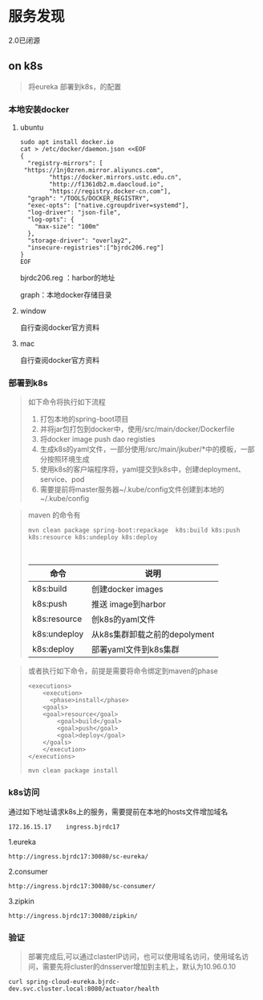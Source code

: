 服务发现
=====
2.0已闭源

## on k8s

> 将eureka 部署到k8s，的配置

### 本地安装docker

1. ubuntu

   ```
   sudo apt install docker.io
   cat > /etc/docker/daemon.json <<EOF
   {
     "registry-mirrors": [
   	"https://1nj0zren.mirror.aliyuncs.com",
           "https://docker.mirrors.ustc.edu.cn",
           "http://f1361db2.m.daocloud.io",
           "https://registry.docker-cn.com"],
     "graph": "/TOOLS/DOCKER_REGISTRY",
     "exec-opts": ["native.cgroupdriver=systemd"],
     "log-driver": "json-file",
     "log-opts": {
       "max-size": "100m"
     },
     "storage-driver": "overlay2",
     "insecure-registries":["bjrdc206.reg"]
   }
   EOF
   
   ```

   bjrdc206.reg ：harbor的地址

   graph：本地docker存储目录

2. window

   自行查阅docker官方资料

3. mac

   自行查阅docker官方资料

### 部署到k8s

> 如下命令将执行如下流程
>
> 1. 打包本地的spring-boot项目
> 2. 并将jar包打包到docker中，使用/src/main/docker/Dockerfile
> 3. 将docker image push dao registies
> 4. 生成k8s的yaml文件，一部分使用/src/main/jkuber/*中的模板，一部分按照环境生成
> 5. 使用k8s的客户端程序将，yaml提交到k8s中，创建deployment、service、pod
> 6. 需要提前将master服务器~/.kube/config文件创建到本地的~/.kube/config



> maven 的命令有
>
> ```
> mvn clean package spring-boot:repackage  k8s:build k8s:push k8s:resource k8s:undeploy k8s:deploy
> ```
>
> ​	
>
> | 命令         | 说明                          |
> | ------------ | ----------------------------- |
> | k8s:build    | 创建docker images             |
> | k8s:push     | 推送 image到harbor            |
> | k8s:resource | 创k8s的yaml文件               |
> | k8s:undeploy | 从k8s集群卸载之前的depolyment |
> | k8s:deploy   | 部署yaml文件到k8s集群         |
>
> 



> 或者执行如下命令，前提是需要将命令绑定到maven的phase
>
> ```
> <executions>
>     <execution>
>     	<phase>install</phase>
>     <goals>
>     <goal>resource</goal>
>         <goal>build</goal>
>         <goal>push</goal>
>         <goal>deploy</goal>
>     </goals>
>     </execution>
> </executions>
> ```
>
> 
>
> ```
> mvn clean package install
> ```
>
> 



### k8s访问

通过如下地址请求k8s上的服务，需要提前在本地的hosts文件增加域名

```
172.16.15.17	ingress.bjrdc17
```



1.eureka

```
http://ingress.bjrdc17:30080/sc-eureka/
```

2.consumer

```
http://ingress.bjrdc17:30080/sc-consumer/
```

3.zipkin

```
http://ingress.bjrdc17:30080/zipkin/
```



### 验证

> 部署完成后,可以通过clasterIP访问，也可以使用域名访问，使用域名访问，需要先将cluster的dnsserver增加到主机上，默认为10.96.0.10

```
curl spring-cloud-eureka.bjrdc-dev.svc.cluster.local:8080/actuator/health
```



